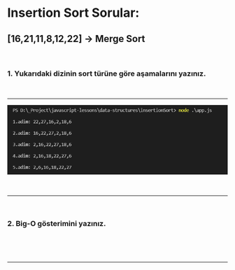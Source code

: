 # <strong> Insertion Sort Sorular:

## <strong> [16,21,11,8,12,22] -> Merge Sort

<br>

### 1. Yukarıdaki dizinin sort türüne göre aşamalarını yazınız.

<br>
<hr>

![github](/images/firstArr.png)

<br>
<hr>
<br>

### 2. Big-O gösterimini yazınız.

```


```

<br>
<hr>
<br>

